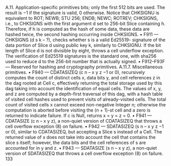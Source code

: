 A.11. Application-specific primitives
bits; only the first 512 bits are used. The result is −1 if the signature
is valid, 0 otherwise. Notice that CHKSIGNU is equivalent to ROT; NEWB;
STU 256; ENDB; NEWC; ROTREV; CHKSIGNS, i.e., to CHKSIGNS with the
first argument d set to 256-bit Slice containing h. Therefore, if h is
computed as the hash of some data, these data are hashed twice, the
second hashing occurring inside CHKSIGNS.
• F911 — CHKSIGNS (d s k – ?), checks whether s is a valid Ed25519-
signature of the data portion of Slice d using public key k, similarly to
CHKSIGNU. If the bit length of Slice d is not divisible by eight, throws
a cell underflow exception. The verification of Ed25519 signatures is
the standard one, with sha256 used to reduce d to the 256-bit number
that is actually signed.
• F912–F93F — Reserved for hashing and cryptography primitives.
A.11.7. Miscellaneous primitives.
• F940 — CDATASIZEQ (c n – x y z −1 or 0), recursively computes the
count of distinct cells x, data bits y, and cell references z in the dag
rooted at Cell c, effectively returning the total storage used by this
dag taking into account the identification of equal cells. The values of
x, y, and z are computed by a depth-first traversal of this dag, with a
hash table of visited cell hashes used to prevent visits of already-visited
cells. The total count of visited cells x cannot exceed non-negative
Integer n; otherwise the computation is aborted before visiting the
(n + 1)-st cell and a zero is returned to indicate failure. If c is Null,
returns x = y = z = 0.
• F941 — CDATASIZE (c n – x y z), a non-quiet version of CDATASIZEQ
that throws a cell overflow exception (8) on failure.
• F942 — SDATASIZEQ (s n – x y z −1 or 0), similar to CDATASIZEQ, but
accepting a Slice s instead of a Cell. The returned value of x does not
take into account the cell that contains the slice s itself; however, the
data bits and the cell references of s are accounted for in y and z.
• F943 — SDATASIZE (s n – x y z), a non-quiet version of SDATASIZEQ
that throws a cell overflow exception (8) on failure.
133

